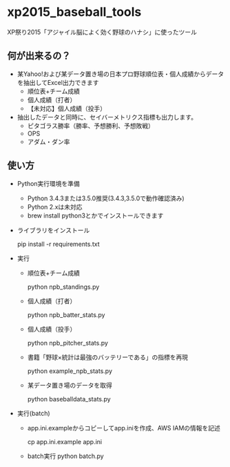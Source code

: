 # xp2015_baseball_tools
XP祭り2015「アジャイル脳によく効く野球のハナシ」に使ったツール

## 何が出来るの？

- 某Yahoo!および某データ置き場の日本プロ野球順位表・個人成績からデータを抽出してExcel出力できます
    - 順位表+チーム成績
    - 個人成績（打者）
    - 【未対応】個人成績（投手）
- 抽出したデータと同時に、セイバーメトリクス指標も出力します。
    - ピタゴラス勝率（勝率、予想勝利、予想敗戦）
    - OPS
    - アダム・ダン率
    
## 使い方

- Python実行環境を準備
    - Python 3.4.3または3.5.0推奨(3.4.3,3.5.0で動作確認済み)
    - Python 2.xは未対応
    - brew install python3とかでインストールできます
    
- ライブラリをインストール

    pip install -r requirements.txt
    
- 実行
    - 順位表+チーム成績
    
        python npb_standings.py
    
    - 個人成績（打者）
        
        python npb_batter_stats.py

    - 個人成績（投手）
        
        python npb_pitcher_stats.py
        
    - 書籍「野球×統計は最強のバッテリーである」の指標を再現
    
        python example_npb_stats.py

    - 某データ置き場のデータを取得  
    
        python baseballdata_stats.py
    
- 実行(batch)
    - app.ini.exampleからコピーしてapp.iniを作成、AWS IAMの情報を記述
    
        cp app.ini.example app.ini

    - batch実行
        python batch.py
    

